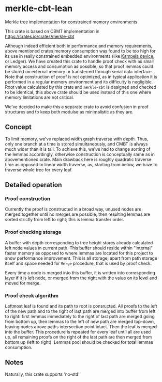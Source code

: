 # merkle-cbt-lean
Merkle tree implementation for constrained memory environments

This crate is based on CBMT implementation in https://crates.io/crates/merkle-cbt

Although indeed efficient both in performance and memory requirements, above mentioned crates memory consumption was found to be too high for its use in really constrained embedded environments (like [Kampela device](https://github.com/Kalapaja/kampela-firmware), or Ledger). We have created this crate to handle proof check with as small memory access and consumption as possible, so that proof lemmas could be stored on external memory or transferred through serial data interface. Note that construction of proof is not optimized, as in typical application it is performed in a regular memory environment and its difficulty is negligible. Root value calculated by this crate and `merkle-cbt` is designed and checked to be identical, this above crate should be used instead of this one where memory limitations are not critical.

We've decided to make this a separate crate to avoid confusion in proof structures and to keep both modulse as minimalistic as they are.

## Concept

To limit memory, we've replaced width graph traverse with depth. Thus, only one branch at a time is stored simultaneously, and CMBT is always much wider than it is tall. To achieve this, we've had to change sorting of the lemmas accordingly, otherwise construction is conceptually same as in abovementioned crate. Main drawback here is roughly quadratic traverse time as opposed to linear width traverse, as, starting from below, we have to traverse whole tree for every leaf.

## Detailed operation

### Proof construction

Currently the proof is constructed in a broad way, unused nodes are merged together until no merges are possible; then resulting lemmas are sorted strictly from left to right; this is lemma transfer order.

### Proof checking storage

A buffer with depth corresponding to tree height stores already calculated left node values in current path. This buffer should reside within "internal" faster memory as opposed to where lemmas are located for this project to show performance improvement. This is all storage, apart from path storage itself and space needed for `Merge` procedure, that is used by proof check.

Every time a node is merged into this buffer, it is written into corresponding layer if it is left node, or merged from the right with the value on its level and moved for merge.

### Proof check algorithm

Leftmost leaf is found and its path to root is consructed. All proofs to the left of the new path and to the right of last path are merged into buffer from left to right: first lemmas immediately to the right of last path are merged going from bottom up, then lemmas to the left of new path are merged top-down, leaving nodes above paths intersection point intact. Then the leaf is merged into the buffer. This procedure is repeated for every leaf until all are used up, all remaining proofs on the right of the last path are then merged from bottom up (left to right). Lemmas pool should be checked for total lemmas consumption.

## Notes

Naturally, this crate supports 'no-std'
